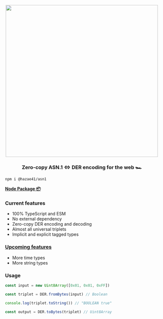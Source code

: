 <div align="center">
<img width="500" src="https://user-images.githubusercontent.com/4405263/207936683-26471a94-5b24-435b-a26c-c4803ad6399f.png" />
</div>
<h3 align="center">
Zero-copy ASN.1 <=> DER encoding for the web 🏎️
</h3>

```bash
npm i @hazae41/asn1
```

[**Node Package 📦**](https://www.npmjs.com/package/@hazae41/asn1)

### Current features
- 100% TypeScript and ESM
- No external dependency
- Zero-copy DER encoding and decoding
- Almost all universal triplets
- Implicit and explicit tagged types

### [Upcoming features](https://github.com/sponsors/hazae41)
- More time types
- More string types 

### Usage

```typescript
const input = new Uint8Array([0x01, 0x01, 0xFF])

const triplet = DER.fromBytes(input) // Boolean

console.log(triplet.toString()) // "BOOLEAN true"

const output = DER.toBytes(triplet) // Uint8Array
```

